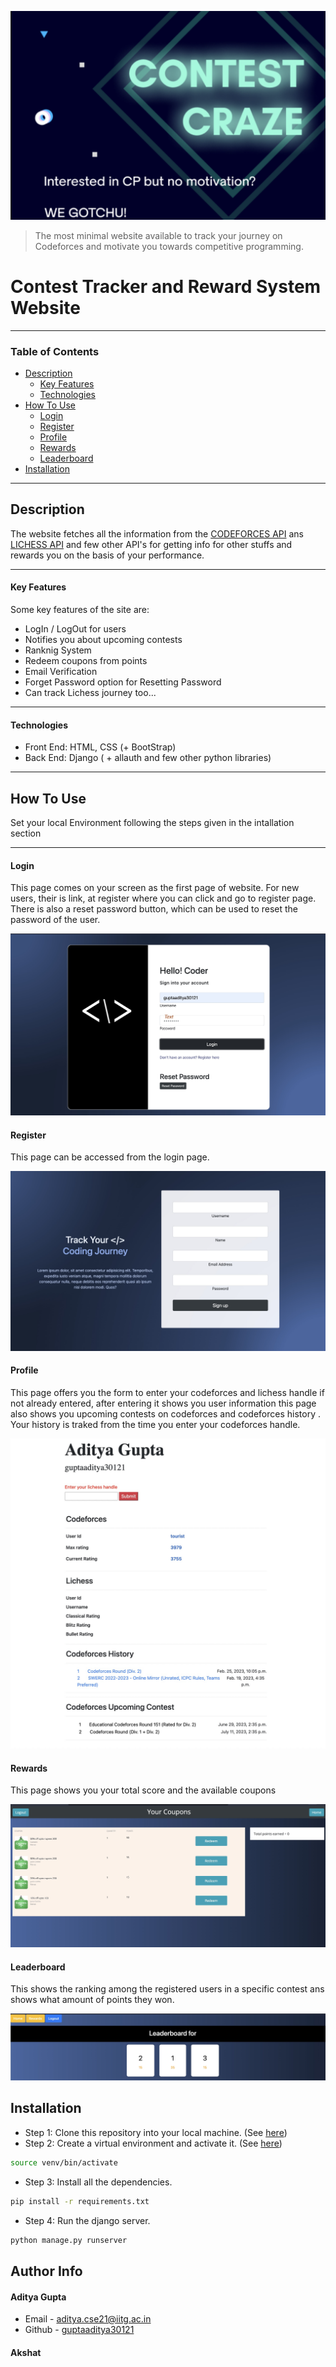 ![](Images/image1.png)
> The most minimal website available to track your journey on Codeforces and motivate you towards competitive programming.

# Contest Tracker and Reward System Website 

---

### Table of Contents


  - [Description](#description)
      - [Key Features](#key-features)
      - [Technologies](#technologies)
  - [How To Use](#how-to-use)
      - [Login](#login)
      - [Register](#register)
      - [Profile](#profile)
      - [Rewards](#rewards)
      - [Leaderboard](#leaderboard)
  - [Installation](#installation)

---

## Description

The website fetches all the information from the [CODEFORCES API](https://codeforces.com/api/user.info?handles={codeforces_handle})
ans [LICHESS API](https://lichess.org/api/user/{lichess_handle}) and few other API's for getting info for other stuffs and rewards you on the basis of your performance.

---

#### Key Features
Some key features of the site are:
- LogIn / LogOut for users
- Notifies you about upcoming contests
- Ranknig System 
- Redeem coupons from points 
- Email Verification
- Forget Password option for Resetting Password
- Can track Lichess journey too...

---

#### Technologies

- Front End: HTML, CSS (+ BootStrap)
- Back End: Django ( + allauth and few other python libraries)

---

## How To Use

Set your local Environment following the steps given in the intallation section

---

#### Login

This page comes on your screen as the first page of website. For new users, their is link, at register where you can click and go to register page. There is also a reset password button, which can be used to reset the password of the user.

![](Images/login.jpeg)

#### Register

This page can be accessed from the login page.

![](Images/register.jpeg)


#### Profile

This page offers you the form to enter your codeforces and lichess handle if not already entered, after entering it shows you user information this page also shows you upcoming contests on codeforces and codeforces history . Your history is traked from the time you enter your codeforces handle.

![](Images/profile.jpeg)

#### Rewards

This page shows you your total score and the available coupons

![](Images/coupon.jpeg)

#### Leaderboard

This shows the ranking among the registered users in a specific contest ans shows what amount of points they won.

![](Images/leaderboard.jpeg)

## Installation

- Step 1: Clone this repository into your local machine. (See [here](https://docs.github.com/en/repositories/creating-and-managing-repositories/cloning-a-repository))
- Step 2: Create a virtual environment and activate it. (See [here](https://docs.python.org/3/tutorial/venv.html))
```bash
source venv/bin/activate
```
- Step 3: Install all the dependencies. 
```bash
pip install -r requirements.txt
```
- Step 4: Run the django server.
```bash
python manage.py runserver
```

## Author Info

#### Aditya Gupta

- Email - [aditya.cse21@iitg.ac.in](mailto:aditya.cse21@iitg.ac.in)
- Github - [guptaaditya30121](https://github.com/guptaaditya30121)

#### Akshat





